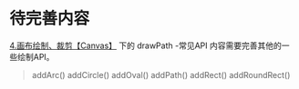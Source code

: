 # 待完善内容

[4.画布绘制、裁剪【Canvas】](https://qz8m0dtxv0.feishu.cn/docs/doccnB6gzDouwgFFLmwudiYQMod#d5mTb4) 下的 drawPath -常见API 内容需要完善其他的一些绘制API。

>addArc() 
>addCircle()
>addOval()
>addPath()
>addRect()
>addRoundRect()



#### 